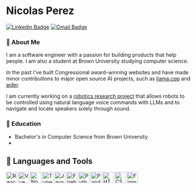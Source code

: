 # Nicolas Perez
[![Linkedin Badge](https://img.shields.io/badge/-Nicolas%20Perez-blue?style=flat-square&logo=Linkedin&logoColor=white&link=https://www.linkedin.com/in/nicol%C3%A1s-p%C3%A9rez-5910711b2)]([https://www.linkedin.com/in/john-finberg](https://www.linkedin.com/in/nicol%C3%A1s-p%C3%A9rez-5910711b2))
[![Gmail Badge](https://img.shields.io/badge/-nicolas_perez@brown.edu-c14438?style=flat-square&logo=Gmail&logoColor=white&link=mailto:nicolas_perez@brown.edu)](mailto:nicolas_perez@brown.edu)
### 👋 About Me
I am a software engineer with a passion for building products that help people. I am also a student at Brown University studying computer science.

In the past I've built Congressional award-winning websites and have made minor contributions to major open source AI projects, such as [llama.cpp](https://github.com/ggerganov/llama.cpp) and [aider](https://github.com/paul-gauthier/aider).

I am currently working on a [robotics research project](https://github.com/robotsasfurniture/passive-sound-localization) that allows robots to be controlled using natural language voice commands with LLMs and to navigate and locate speakers solely through sound.

### 🏫 Education
 - Bachelor's in Computer Science from Brown University
 - 
## 🧰 Languages and Tools
<img align="left" width="30px" alt="React" src="https://cdn.jsdelivr.net/gh/devicons/devicon/icons/react/react-original.svg" />
<img align="left" width="30px" alt="Vue" src="https://cdn.jsdelivr.net/gh/devicons/devicon/icons/vuejs/vuejs-original.svg" />
<img align="left" width="30px" alt="NodeJS" src="https://cdn.jsdelivr.net/gh/devicons/devicon/icons/nodejs/nodejs-original.svg" />
<img align="left" width="30px" alt="TypeScript" src="https://cdn.jsdelivr.net/gh/devicons/devicon/icons/typescript/typescript-original.svg" />
<img align="left" width="30px" alt="JavaScript" src="https://cdn.jsdelivr.net/gh/devicons/devicon/icons/javascript/javascript-original.svg" />
<img align="left" width="30px" alt="Firebase" src="https://cdn.jsdelivr.net/gh/devicons/devicon/icons/firebase/firebase-plain.svg" />
<img align="left" width="30px" alt="Python" src="https://cdn.jsdelivr.net/gh/devicons/devicon/icons/python/python-original.svg" />
<img align="left" width="30px" alt="Pandas" src="https://cdn.jsdelivr.net/gh/devicons/devicon/icons/pandas/pandas-original-wordmark.svg" />
<img align="left" width="30px" alt="HTML" src="https://cdn.jsdelivr.net/gh/devicons/devicon/icons/html5/html5-original.svg" />          
<img align="left" width="30px" alt="CSS" src="https://cdn.jsdelivr.net/gh/devicons/devicon/icons/css3/css3-original.svg" />
<img align="left" width="30px" alt="Figma" src="https://cdn.jsdelivr.net/gh/devicons/devicon/icons/figma/figma-original.svg" />
<!--
**nicolasperez19/nicolasperez19** is a ✨ _special_ ✨ repository because its `README.md` (this file) appears on your GitHub profile.

Here are some ideas to get you started:

- 🔭 I’m currently working on ...
- 🌱 I’m currently learning ...
- 👯 I’m looking to collaborate on ...
- 🤔 I’m looking for help with ...
- 💬 Ask me about ...
- 📫 How to reach me: ...
- 😄 Pronouns: ...
- ⚡ Fun fact: ...
-->
